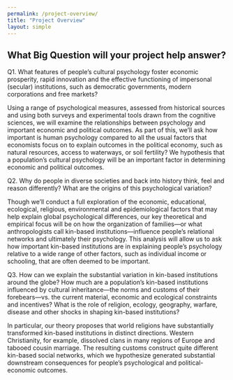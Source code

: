 ```yaml
---
permalink: /project-overview/
title: "Project Overview"
layout: simple
---
```


## What Big Question will your project help answer?

Q1. What features of people’s cultural psychology foster economic prosperity, rapid innovation and the effective functioning of impersonal (secular) institutions, such as democratic governments, modern corporations and free markets?

Using a range of psychological measures, assessed from historical sources and using both surveys and experimental tools drawn from the cognitive sciences, we will examine the relationships between psychology and important economic and political outcomes. As part of this, we’ll ask how important is human psychology compared to all the usual factors that economists focus on to explain outcomes in the political economy, such as natural resources, access to waterways, or soil fertility? We hypothesis that a population’s cultural psychology will be an important factor in determining economic and political outcomes.

Q2. Why do people in diverse societies and back into history think, feel and reason differently? What are the origins of this psychological variation?

Though we’ll conduct a full exploration of the economic, educational, ecological, religious, environmental and epidemiological factors that may help explain global psychological differences, our key theoretical and empirical focus will be on how the organization of families—or what anthropologists call kin-based institutions—influence people’s relational networks and ultimately their psychology. This analysis will allow us to ask how important kin-based institutions are in explaining people’s psychology relative to a wide range of other factors, such as individual income or schooling, that are often deemed to be important.

Q3. How can we explain the substantial variation in kin-based institutions around the globe? How much are a population’s kin-based institutions influenced by cultural inheritance—the norms and customs of their forebears—vs. the current material, economic and ecological
constraints and incentives? What is the role of religion, ecology, geography, warfare, disease and other shocks in shaping kin-based institutions?

In particular, our theory proposes that world religions have substantially transformed kin-based institutions in distinct directions. Western Christianity, for example, dissolved clans in many regions of Europe and tabooed cousin marriage. The resulting customs construct quite
different kin-based social networks, which we hypothesize generated substantial downstream consequences for people’s psychological and political-economic outcomes.
